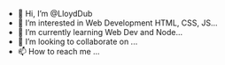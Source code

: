 - 👋 Hi, I’m @LloydDub
- 👀 I’m interested in Web Development HTML, CSS, JS...
- 🌱 I’m currently learning Web Dev and Node...
- 💞️ I’m looking to collaborate on ...
- 📫 How to reach me ...

<!---
LloydDub/LloydDub is a ✨ special ✨ repository because its `README.md` (this file) appears on your GitHub profile.
You can click the Preview link to take a look at your changes.
--->
